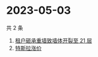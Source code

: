# 2023-05-03

共 2 条

<!-- BEGIN ZHIHUSEARCH -->
<!-- 最后更新时间 Wed May 03 2023 03:09:33 GMT+0800 (China Standard Time) -->
1. [租户砸承重墙致墙体开裂至 21 层](https://www.zhihu.com/search?q=租户砸承重墙致墙体开裂至%2021%20层)
1. [特斯拉涨价](https://www.zhihu.com/search?q=特斯拉涨价)
<!-- END ZHIHUSEARCH -->
